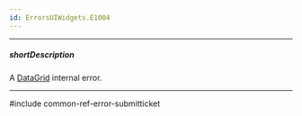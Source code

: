 ```yaml
---
id: ErrorsUIWidgets.E1004
---
```

---
##### shortDescription
A [DataGrid](/api-reference/10%20UI%20Widgets/dxDataGrid '/Documentation/ApiReference/UI_Widgets/dxDataGrid/') internal error.

---
#include common-ref-error-submitticket